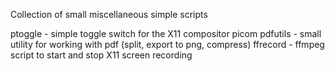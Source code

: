 Collection of small miscellaneous simple scripts

ptoggle - simple toggle switch for the X11 compositor picom
pdfutils - small utility for working with pdf (split, export to png, compress)
ffrecord - ffmpeg script to start and stop X11 screen recording


